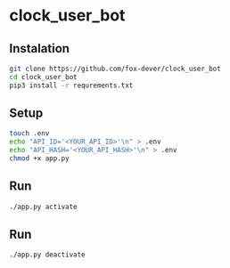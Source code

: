 # clock_user_bot

## Instalation
```bash
git clone https://github.com/fox-dever/clock_user_bot
cd clock_user_bot
pip3 install -r requrements.txt
```

## Setup
```bash
touch .env
echo "API_ID='<YOUR_API_ID>'\n" > .env
echo "API_HASH='<YOUR_API_HASH>'\n" > .env
chmod +x app.py
```

## Run
```bash
./app.py activate
```

## Run
```bash
./app.py deactivate
```

